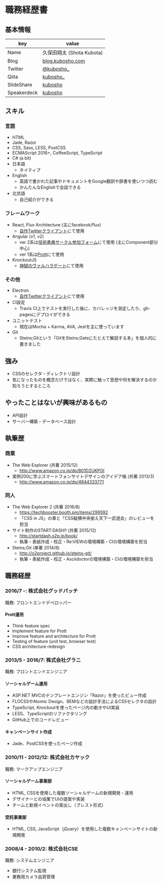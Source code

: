 # 職務経歴書

## 基本情報

|key|value|
|---|-----|
|Name|久保田翔太 (Shota Kubota)|
|Blog|[blog.kubosho.com](http://blog.kubosho.com/)|
|Twitter|[@kubosho_](https://twitter.com/kubosho_)|
|Qiita|[kubosho_](http://qiita.com/kubosho_)|
|SlideShare|[kubosho](http://www.slideshare.net/kubosho)|
|Speakerdeck|[kubosho](https://speakerdeck.com/kubosho)|

## スキル

### 言語

- HTML
- Jade, Razor
- CSS, Sass, LESS, PostCSS
- ECMAScript 2016+, CoffeeScript, TypeScript
- C# (a bit)
- 日本語
  - ネイティブ
- English
  - 英語で書かれた記事やドキュメントをGoogle翻訳や辞書を使いつつ読む
  - かんたんなEnglishで会話できる
- 北京語
  - 自己紹介ができる

### フレームワーク

- React, Flux Architecture (主にfacebook/flux)
  - [自作Twitterクライアント](https://github.com/kubosho/noisy)にて使用
- Angular (v1, v2)
  - ver 2系は[技術書典サークル参加フォーム](https://techbookfest.org/)にて使用 (主にComponent部分中心)
  - ver 1系は[Prott](https://prottapp.com/)にて使用
- KnockoutJS
  - [神獄のヴァルハラゲート](http://pf.gree.net/58748/)にて使用

### その他

- Electron
  - [自作Twitterクライアント](https://github.com/kubosho/noisy)にて使用
- CI設定
  - Travis CI上でテストを実行した後に、カバレッジを測定したり、gh-pagesにデプロイができる
- ユニットテスト
  - 現在はMocha + Karma, AVA, Jestを主に使っています
- Git
  - Steins;Gitという「GitをSteins;Gateにたとえて解説する本」を個人的に書きました

## 強み

- CSSのセレクタ・ディレクトリ設計
- 気になったものを概念だけではなく、実際に触って思想や何を解決するのか知ろうとするところ

## やったことはないが興味があるもの

- API設計
- サーバー構築・データベース設計

## 執筆歴

### 商業

- The Web Explorer (共著 2015/12)
  - http://www.amazon.co.jp/dp/B01D2UKPGI
- 実例200に学ぶスマートフォンサイトデザインのアイデア帳 (共著 2013/3)
  - http://www.amazon.co.jp/dp/4844333771

### 同人

- The Web Explorer 2 (共著 2016/8)
  - https://techbooster.booth.pm/items/299592
  - 「CSS in JS」の章と「CSS縦横中央揃え天下一武道会」のレビューを担当
- サイト制作のSTART:DASH!! (共著 2015/12)
  - http://startdash.o2p.jp/book/
  - 執筆・表紙作成・校正・Re:VIEWの環境構築・CIの環境構築を担当
- Steins;Git (単著 2014/8)
  - http://o2project.github.io/steins-git/
  - 執筆・表紙作成・校正・Asciidoctorの環境構築・CIの環境構築を担当

## 職務経歴

### 2016/7 -: 株式会社グッドパッチ

職務: フロントエンドデベロッパー

#### Prott運用

- Think feature spec
- Implement feature for Prott
- Improve feature and architecture for Prott
- Testing of feature (unit test, browser test)
- CSS architecture redesign

### 2013/5 - 2016/7: 株式会社グラニ

職務: フロントエンドエンジニア

#### ソーシャルゲーム運用

- ASP.NET MVCのテンプレートエンジン「Razor」を使ったビュー作成
- FLOCSSやAtomic Design、BEMなどの設計手法によるCSSセレクタの設計
- TypeScript, Knockoutを使ったページ内の動きやUI実装
- LESS、TypeScriptのリファクタリング
- GitHub上でのコードレビュー

#### キャンペーンサイト作成

- Jade、PostCSSを使ったページ作成

### 2010/11 - 2012/12: 株式会社カヤック

職務: マークアップエンジニア

#### ソーシャルゲーム事業部　

- HTML, CSSを使用した複数ソーシャルゲームの新規開発・運用
- デザイナーとの協業でUIの提案や実装
- チームと新規イベントの案出し（ブレスト形式）

#### 受託事業部

- HTML, CSS, JavaScript（jQuery）を使用した複数キャンペーンサイトの新規開発

### 2008/4 - 2010/2: 株式会社CSE

職務: システムエンジニア

- 銀行システム監視
- 業務用カメラ品質管理
